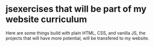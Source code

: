# jsexercises that will be part of my website curriculum
Here are some things build with plain HTML, CSS, and vanilla JS, the projects that will have more potential, will be transfered to my website. 
